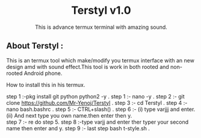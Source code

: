 
<h1 align="center">Terstyl v1.0 </h1>
<p align="center">
This is advance termux terminal with amazing sound. 







</p>

## About Terstyl :
This is an termux tool which make/modify you termux interface with an new design amd with sound effect.This tool is work in both rooted and non-rooted Android phone.














How to install this in his termux.


step 1 :-pkg install git python python2 -y . 
step 1 :- nano -y . 
step 2 :- git clone https://github.com/Mr-Yenoj/Terstyl . 
step 3 :- cd Terstyl .
step 4 :- nano bash.bashrc .
step 5 :- CTRL+slash(\) .
step 6 :- (i) type varjjj and enter.
          (ii) And next type you own name.then enter then y.          
step 7 :- re do step 5.
step 8 :-type varjj and enter ther typer your second name then enter and y. 
step 9 :- last step bash t-style.sh .
